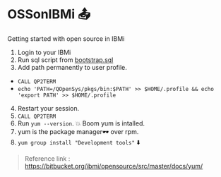 # OSSonIBMi  :outbox_tray:
Getting started with open source in IBMi 

1. Login to your IBMi 
2. Run sql script from [bootstrap.sql](./bootstrap.sql)
3. Add path permanently to user profile. 
  - `CALL QP2TERM `
  - `echo 'PATH=/QOpenSys/pkgs/bin:$PATH' >> $HOME/.profile && echo 'export PATH' >> $HOME/.profile`
4. Restart your session.
5. `CALL QP2TERM` 
6. Run ` yum --version `. :boom: Boom yum is intalled.
7. yum is the package manager:dark_sunglasses: over rpm. 
8. `yum group install "Development tools"` :arrow_down:

> Reference link : https://bitbucket.org/ibmi/opensource/src/master/docs/yum/
